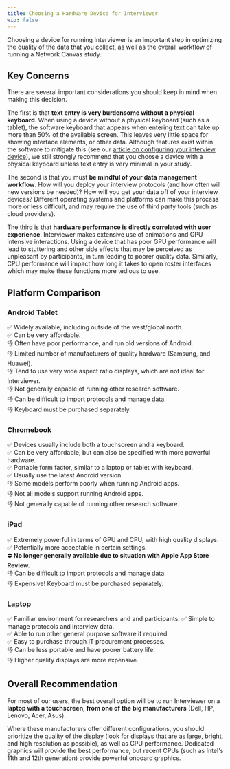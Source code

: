 ```yaml
---
title: Choosing a Hardware Device for Interviewer
wip: false
---
```


Choosing a device for running Interviewer is an important step in optimizing the quality of the data that you collect, as well as the overall workflow of running a Network Canvas study.

## Key Concerns

There are several important considerations you should keep in mind when making this decision.

The first is that **text entry is very burdensome without a physical keyboard**. When using a device without a physical keyboard (such as a tablet), the software keyboard that appears when entering text can take up more than 50% of the available screen. This leaves very little space for showing interface elements, or other data. Although features exist within the software to mitigate this (see our [article on configuring your interview device](https://documentation.networkcanvas.com/how-to/configuring-devices/)), we still strongly recommend that you choose a device with a physical keyboard unless text entry is very minimal in your study.

The second is that you must **be mindful of your data management workflow**. How will you deploy your interview protocols (and how often will new versions be needed)? How will you get your data off of your interview devices? Different operating systems and platforms can make this process more or less difficult, and may require the use of third party tools (such as cloud providers).

The third is that **hardware performance is directly correlated with user experience**. Interviewer makes extensive use of animations and GPU intensive interactions. Using a device that has poor GPU performance will lead to stuttering and other side effects that may be perceived as unpleasant by participants, in turn leading to poorer quality data. Similarly, CPU performance will impact how long it takes to open roster interfaces which may make these functions more tedious to use.

## Platform Comparison

### Android Tablet

✅ Widely available, including outside of the west/global north.  
✅ Can be very affordable.  
👎 Often have poor performance, and run old versions of Android.  
👎 Limited number of manufacturers of quality hardware (Samsung, and Huawei).  
👎 Tend to use very wide aspect ratio displays, which are not ideal for Interviewer.  
👎 Not generally capable of running other research software.  
👎 Can be difficult to import protocols and manage data.  
👎 Keyboard must be purchased separately.

### Chromebook

✅ Devices usually include both a touchscreen and a keyboard.  
✅ Can be very affordable, but can also be specified with more powerful hardware.  
✅ Portable form factor, similar to a laptop or tablet with keyboard.  
✅ Usually use the latest Android version.  
👎 Some models perform poorly when running Android apps.  
👎 Not all models support running Android apps.  
👎 Not generally capable of running other research software.

### iPad

✅ Extremely powerful in terms of GPU and CPU, with high quality displays.  
✅ Potentially more acceptable in certain settings.  
⛔️ **No longer generally available due to situation with Apple App Store Review.**  
👎 Can be difficult to import protocols and manage data.  
👎 Expensive! Keyboard must be purchased separately.

### Laptop

✅ Familiar environment for researchers and and participants.
✅ Simple to manage protocols and interview data.  
✅ Able to run other general purpose software if required.  
✅ Easy to purchase through IT procurement processes.  
👎 Can be less portable and have poorer battery life.  
👎 Higher quality displays are more expensive.

## Overall Recommendation

For most of our users, the best overall option will be to run Interviewer on a **laptop with a touchscreen, from one of the big manufacturers** (Dell, HP, Lenovo, Acer, Asus).

Where these manufacturers offer different configurations, you should prioritize the quality of the display (look for displays that are as large, bright, and high resolution as possible), as well as GPU performance. Dedicated graphics will provide the best performance, but recent CPUs (such as Intel's 11th and 12th generation) provide powerful onboard graphics.
